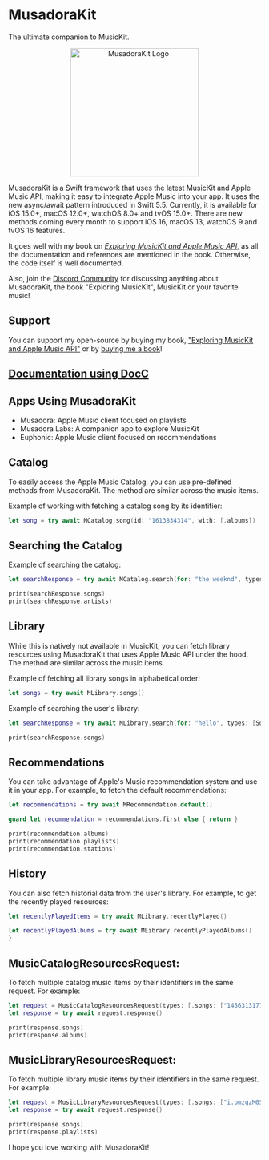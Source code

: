 # MusadoraKit

The ultimate companion to MusicKit.

<p align="center">
  <img src= "https://github.com/rryam/MusadoraKit/blob/main/MusadoraKitIcon.png" alt="MusadoraKit Logo" width="256"/>
</p>

MusadoraKit is a Swift framework that uses the latest MusicKit and Apple Music API, making it easy to integrate Apple Music into your app. It uses the new async/await pattern introduced in Swift 5.5. Currently, it is available for iOS 15.0+, macOS 12.0+, watchOS 8.0+ and tvOS 15.0+. There are new methods coming every month to support iOS 16, macOS 13, watchOS 9 and tvOS 16 features.

It goes well with my book on [*Exploring MusicKit and Apple Music API*](http://exploringmusickit.com), as all the documentation and references are mentioned in the book. Otherwise, the code itself is well documented.

Also, join the [Discord Community](https://discord.gg/6KaKCKds) for discussing anything about MusadoraKit, the book "Exploring MusicKit", MusicKit or your favorite music!

## Support 

You can support my open-source by buying my book, ["Exploring MusicKit and Apple Music API"](http://exploringmusickit.com) or by [buying me a book](https://www.buymeacoffee.com/rudrank)! 

## [Documentation using DocC](https://rryam.github.io/MusadoraKit/documentation/musadorakit/)

## Apps Using MusadoraKit

- Musadora: Apple Music client focused on playlists
- Musadora Labs: A companion app to explore MusicKit
- Euphonic: Apple Music client focused on recommendations

## Catalog 

To easily access the Apple Music Catalog, you can use pre-defined methods from MusadoraKit. The method are similar across the music items. 

Example of working with fetching a catalog song by its identifier: 

```swift 
let song = try await MCatalog.song(id: "1613834314", with: [.albums])
```

## Searching the Catalog

Example of searching the catalog: 

```swift 
let searchResponse = try await MCatalog.search(for: "the weeknd", types: [.songs, .stations, .albums, .playlists, .artists], limit: 10)

print(searchResponse.songs)
print(searchResponse.artists)
```

## Library 

While this is natively not available in MusicKit, you can fetch library resources using MusadoraKit that uses Apple Music API under the hood. The method are similar across the music items. 

Example of fetching all library songs in alphabetical order: 

```swift 
let songs = try await MLibrary.songs()
```

Example of searching the user's library: 

```swift 
let searchResponse = try await MLibrary.search(for: "hello", types: [Song.self])

print(searchResponse.songs)
```

## Recommendations 

You can take advantage of Apple's Music recommendation system and use it in your app. For example, to fetch the default recommendations: 

```swift 
let recommendations = try await MRecommendation.default()

guard let recommendation = recommendations.first else { return }

print(recommendation.albums)
print(recommendation.playlists)
print(recommendation.stations)
```

## History 

You can also fetch historial data from the user's library. For example, to get the recently played resources: 

```swift 
let recentlyPlayedItems = try await MLibrary.recentlyPlayed()

let recentlyPlayedAlbums = try await MLibrary.recentlyPlayedAlbums()
}
```

## MusicCatalogResourcesRequest: 

To fetch multiple catalog music items by their identifiers in the same request. For example:

```swift 
let request = MusicCatalogResourcesRequest(types: [.songs: ["1456313177"], .albums: ["1531125029", "1575203352"]])
let response = try await request.response()

print(response.songs)
print(response.albums)
```

## MusicLibraryResourcesRequest:

To fetch multiple library music items by their identifiers in the same request. For example:

```swift
let request = MusicLibraryResourcesRequest(types: [.songs: ["i.pmzqzM0S2rl5N4L"], .playlists: ["p.PkxVBgps2zOdV3r"]])
let response = try await request.response()

print(response.songs)
print(response.playlists)
```

I hope you love working with MusadoraKit! 
